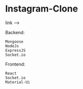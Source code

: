 # Instagram-Clone

link --> 

Backend:

    Mongoose
    NodeJs
    ExpressJS
    Socket.io

Frontend:

    React
    Socket.io
    Material-Ui

